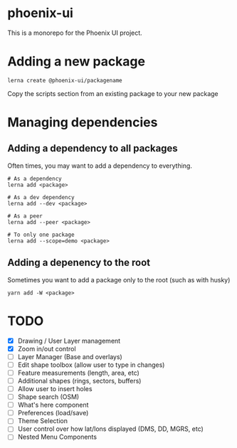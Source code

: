# phoenix-ui

This is a monorepo for the Phoenix UI project. 

# Adding a new package

```
lerna create @phoenix-ui/packagename
```

Copy the scripts section from an existing package to your new package

# Managing dependencies

## Adding a dependency to all packages

Often times, you may want to add a dependency to everything. 

```
# As a dependency
lerna add <package>

# As a dev dependency
lerna add --dev <package>

# As a peer
lerna add --peer <package>

# To only one package
lerna add --scope=demo <package>
```

## Adding a depenency to the root

Sometimes you want to add a package only to the root (such as with husky)

```
yarn add -W <package>
```

# TODO

- [x] Drawing / User Layer management
- [x] Zoom in/out control
- [ ] Layer Manager (Base and overlays)
- [ ] Edit shape toolbox (allow user to type in changes)
- [ ] Feature measurements (length, area, etc)
- [ ] Additional shapes (rings, sectors, buffers)
- [ ] Allow user to insert holes
- [ ] Shape search (OSM)
- [ ] What's here component
- [ ] Preferences (load/save)
- [ ] Theme Selection
- [ ] User control over how lat/lons displayed (DMS, DD, MGRS, etc)
- [ ] Nested Menu Components
